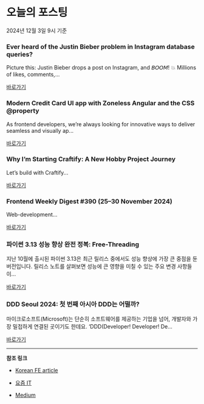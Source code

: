 # 오늘의 포스팅 
2024년 12월 3일 9시 기준 

### Ever heard of the Justin Bieber problem in Instagram database queries? 

 Picture this: Justin Bieber drops a post on Instagram, and 𝘉𝘖𝘖𝘔! 💥 Millions of likes, comments,... 

 [바로가기](https://medium.com/m/signin?actionUrl=https%3A%2F%2Fmedium.com%2F_%2Fbookmark%2Fp%2F9e974b42238b&operation=register&redirect=https%3A%2F%2Fmedium.com%2F%40surksha8%2Fever-heard-of-the-justin-bieber-problem-in-instagram-database-queries-9e974b42238b&source=---recommended_stories---nextjs---0-84----------------bookmark_preview----56637475_227f_4761_a138_bbb37ede7725-------) 

### Modern Credit Card UI app with Zoneless Angular and the CSS @property 

 As frontend developers, we’re always looking for innovative ways to deliver seamless and visually ap... 

 [바로가기](https://medium.com/m/signin?actionUrl=https%3A%2F%2Fmedium.com%2F_%2Fbookmark%2Fp%2F6b2d76cef2c1&operation=register&redirect=https%3A%2F%2Fmedium.com%2F%40monsieur_ricky%2Fmodern-credit-card-ui-app-with-zoneless-angular-and-the-css-property-6b2d76cef2c1&source=---recommended_stories---front_end_development---0-84----------------bookmark_preview----b82b3143_3e49_4e40_ad09_a2563cbe1139-------) 

### Why I’m Starting Craftify: A New Hobby Project Journey 

 Let’s build with Craftify... 

 [바로가기](https://medium.com/m/signin?actionUrl=https%3A%2F%2Fmedium.com%2F_%2Fbookmark%2Fp%2F32014a73b2e0&operation=register&redirect=https%3A%2F%2Fmedium.com%2F%40franciscocguerrero%2Fwhy-im-starting-craftify-a-new-hobby-project-journey-32014a73b2e0&source=---recommended_stories---react---0-84----------------bookmark_preview----ebc3b70b_77b1_434a_ad89_f1a3bcca5d3d-------) 

### Frontend Weekly Digest #390 (25–30 November 2024) 

 Web-development... 

 [바로가기](https://medium.com/m/signin?actionUrl=https%3A%2F%2Fmedium.com%2F_%2Fbookmark%2Fp%2F27435da7ebef&operation=register&redirect=https%3A%2F%2Ffrontender-ua.medium.com%2Ffrontend-weekly-digest-390-25-30-november-2024-27435da7ebef&source=---recommended_stories---javascript---0-84----------------bookmark_preview----3c3126a3_c845_4a3e_9e17_a1c4cdb29be8-------) 

### 파이썬 3.13 성능 향상 완전 정복: Free-Threading 

 지난 10월에 출시된 파이썬 3.13은 최근 릴리스 중에서도 성능 향상에 가장 큰 중점을 둔 버전입니다. 릴리스 노트를 살펴보면 성능에 큰 영향을 미칠 수 있는 주요 변경 사항들이... 

 [바로가기](https://yozm.wishket.com/magazine/detail/2872/) 

### DDD Seoul 2024: 첫 번째 아시아 DDD는 어떨까? 

 마이크로소프트(Microsoft)는 단순히 소프트웨어를 제공하는 기업을 넘어, 개발자와 가장 밀접하게 연결된 곳이기도 한데요. ‘DDD(Developer! Developer! De... 

 [바로가기](https://yozm.wishket.com/magazine/detail/2871/) 

---

**참조 링크**

- [Korean FE article](https://kofearticle.substack.com) 

- [요즘 IT](https://yozm.wishket.com/magazine) 

- [Medium](https://medium.com) 

